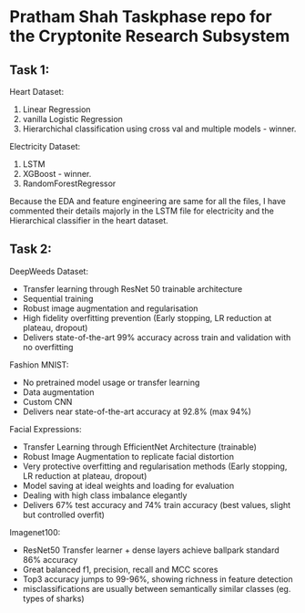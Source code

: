 # Pratham Shah Taskphase repo for the Cryptonite Research Subsystem

## Task 1:

Heart Dataset:
1. Linear Regression
2. vanilla Logistic Regression
3. Hierarchichal classification using cross val and multiple models - winner.

Electricity Dataset:
1. LSTM
2. XGBoost - winner.
3. RandomForestRegressor

Because the EDA and feature engineering are same for all the files, I have commented their details majorly in the LSTM file for electricity and the Hierarchical classifier in the heart dataset.

## Task 2:

DeepWeeds Dataset:
- Transfer learning through ResNet 50 trainable architecture
- Sequential training
- Robust image augmentation and regularisation
- High fidelity overfitting prevention (Early stopping, LR reduction at plateau, dropout)
- Delivers state-of-the-art 99% accuracy across train and validation with no overfitting

Fashion MNIST:
- No pretrained model usage or transfer learning
- Data augmentation
- Custom CNN
- Delivers near state-of-the-art accuracy at 92.8% (max 94%)

Facial Expressions:
- Transfer Learning through EfficientNet Architecture (trainable)
- Robust Image Augmentation to replicate facial distortion
- Very protective overfitting and regularisation methods (Early stopping, LR reduction at plateau, dropout)
- Model saving at ideal weights and loading for evaluation
- Dealing with high class imbalance elegantly
- Delivers 67% test accuracy and 74% train accuracy (best values, slight but controlled overfit)

Imagenet100:
- ResNet50 Transfer learner + dense layers achieve ballpark standard 86% accuracy
- Great balanced f1, precision, recall and MCC scores
- Top3 accuracy jumps to 99-96%, showing richness in feature detection
- misclassifications are usually between semantically similar classes (eg. types of sharks)
